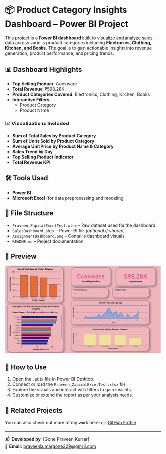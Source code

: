 # 📦 Product Category Insights Dashboard – Power BI Project

This project is a **Power BI dashboard** built to visualize and analyze sales data across various product categories including **Electronics, Clothing, Kitchen, and Books**. The goal is to gain actionable insights into revenue generation, product performance, and pricing trends.

## 📊 Dashboard Highlights

- **Top Selling Product**: Cookware
- **Total Revenue**: ₹598.28K
- **Product Categories Covered**: Electronics, Clothing, Kitchen, Books
- **Interactive Filters**:
  - Product Category
  - Product Name

### 📈 Visualizations Included

- **Sum of Total Sales by Product Category**
- **Sum of Units Sold by Product Category**
- **Average Unit Price by Product Name & Category**
- **Sales Trend by Day**
- **Top Selling Product Indicator**
- **Total Revenue KPI**

## 🛠️ Tools Used

- **Power BI**
- **Microsoft Excel** (for data preprocessing and modeling)

## 📂 File Structure

- `Praveen_ZapicalExcelTest.xlsx` – Raw dataset used for the dashboard
- `SalesDashboard.pbix` – Power BI file *(optional if shared)*
- `AssignmentDashboard.png` – Contains dashboard visuals
- `README.md` – Project documentation

## 📸 Preview
![HR Summary Dashboard](AssignmentDashboard.png)


## 🚀 How to Use

1. Open the `.pbix` file in Power BI Desktop.
2. Connect or load the `Praveen_ZapicalExcelTest.xlsx` file.
3. Explore the visuals and interact with filters to gain insights.
4. Customize or extend the report as per your analysis needs.

## 📎 Related Projects

You can also check out more of my work here:
👉 [GitHub Profile](https://github.com/praveen5102) 

---

📬 **Developed by:** [Gone Praveen Kumar]  
📧 **Email:** praveenkumargone229@gmail.com

